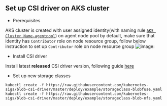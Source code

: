 ## Set up CSI driver on AKS cluster

 - Prerequisites

AKS cluster is created with user assigned identity(with naming rule [`AKS Cluster Name-agentpool`](https://docs.microsoft.com/en-us/azure/aks/use-managed-identity#summary-of-managed-identities)) on agent node pool by default, make sure that identity has `Contributor` role on node resource group, follow below instruction to set up `Contributor` role on node resource group
![image](https://user-images.githubusercontent.com/4178417/120978367-f68f0a00-c7a6-11eb-8e87-89247d1ddc0b.png):

 - Install CSI driver

Install latest **released** CSI driver version, following guide [here](./install-blob-csi-driver.md)

 - Set up new storage classes
```console
kubectl create -f https://raw.githubusercontent.com/kubernetes-sigs/blob-csi-driver/master/deploy/example/storageclass-blobfuse.yaml
kubectl create -f https://raw.githubusercontent.com/kubernetes-sigs/blob-csi-driver/master/deploy/example/storageclass-blob-nfs.yaml
```
